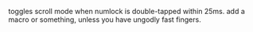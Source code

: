 toggles scroll mode when numlock is double-tapped within 25ms. add a macro or something, unless you have ungodly fast fingers.
